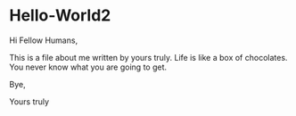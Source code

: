 # Hello-World2

Hi Fellow Humans,

This is a file about me written by yours truly.  Life is like a box of chocolates. 
You never know what you are going to get.

Bye,

Yours truly
